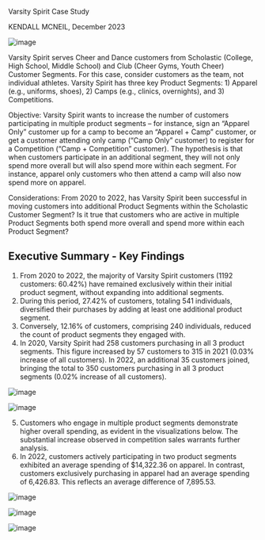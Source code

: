 Varsity Spirit Case Study

KENDALL MCNEIL, December 2023

![image](https://github.com/kmcneil901/VS-Case-Study/assets/139075900/b8cee023-6104-46f1-843f-7ad6369e9219)

Varsity Spirit serves Cheer and Dance customers from Scholastic (College, High School, Middle School) and Club (Cheer Gyms, Youth Cheer) Customer Segments. For this case, consider customers as the team,
not individual athletes. Varsity Spirit has three key Product Segments: 1) Apparel (e.g., uniforms, shoes), 2) Camps (e.g., clinics, overnights), and 3) Competitions.

Objective: Varsity Spirit wants to increase the number of customers participating in multiple product segments – for instance, sign an “Apparel Only” customer up for a camp to become an “Apparel + Camp” customer, or get a customer attending only camp (“Camp Only” customer) to register for a Competition (“Camp +
Competition” customer). The hypothesis is that when customers participate in an additional segment, they will not only spend more overall but will also spend more within each segment. For instance, apparel only customers who then attend a camp will also now spend more on apparel.

Considerations: From 2020 to 2022, has Varsity Spirit been successful in moving customers into additional Product Segments within the Scholastic Customer Segment? Is it true that customers who are active in multiple Product Segments both spend more overall
and spend more within each Product Segment?

## Executive Summary - Key Findings
1. From 2020 to 2022, the majority of Varsity Spirit customers (1192 customers: 60.42%) have remained exclusively within their initial product segment, without expanding into additional segments.
2. During this period, 27.42% of customers, totaling 541 individuals, diversified their purchases by adding at least one additional product segment.
3. Conversely, 12.16% of customers, comprising 240 individuals, reduced the count of product segments they engaged with.
4. In 2020, Varsity Spirit had 258 customers purchasing in all 3 product segments. This figure increased by 57 customers to 315 in 2021 (0.03% increase of all customers). In 2022, an additional 35 customers joined, bringing the total to 350 customers purchasing in all 3 product segments (0.02% increase of all customers).

![image](https://github.com/kmcneil901/VS-Case-Study/assets/139075900/597132c8-22fd-4408-8266-792de57b4e89)

![image](https://github.com/kmcneil901/VS-Case-Study/assets/139075900/465863a9-e421-4fdf-8b75-90329dc028d8)

5. Customers who engage in multiple product segments demonstrate higher overall spending, as evident in the visualizations below. The substantial increase observed in competition sales warrants further analysis.
6. In 2022, customers actively participating in two product segments exhibited an average spending of $14,322.36 on apparel. In contrast, customers exclusively purchasing in apparel had an average spending of 6,426.83. This reflects an average difference of 7,895.53.

![image](https://github.com/kmcneil901/VS-Case-Study/assets/139075900/3511de9c-05e3-4c7f-998a-0ba7b0095ede)

![image](https://github.com/kmcneil901/VS-Case-Study/assets/139075900/766437a0-c27e-4dfb-ba3d-510d35f06c39)

![image](https://github.com/kmcneil901/VS-Case-Study/assets/139075900/74fc09a2-0b43-4143-9b3f-02e558f3755e)


